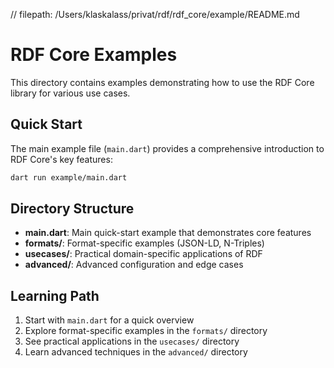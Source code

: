 // filepath: /Users/klaskalass/privat/rdf/rdf_core/example/README.md
# RDF Core Examples

This directory contains examples demonstrating how to use the RDF Core library for various use cases.

## Quick Start

The main example file (`main.dart`) provides a comprehensive introduction to RDF Core's key features:

```bash
dart run example/main.dart
```

## Directory Structure

- **main.dart**: Main quick-start example that demonstrates core features
- **formats/**: Format-specific examples (JSON-LD, N-Triples)
- **usecases/**: Practical domain-specific applications of RDF
- **advanced/**: Advanced configuration and edge cases

## Learning Path

1. Start with `main.dart` for a quick overview
2. Explore format-specific examples in the `formats/` directory
3. See practical applications in the `usecases/` directory
4. Learn advanced techniques in the `advanced/` directory
